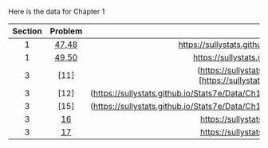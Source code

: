 Here is the data for Chapter 1

|Section|Problem|URL|
|:---:|:---:|:---:|
|1|[47,48](https://sullystats.github.io/Stats7e/Data/Tornadoes_1950-2020.csv)|<a>https://sullystats.github.io/Stats7e/Data/Tornadoes_1950-2020.csv</a><br/>|
|1|[49,50](https://sullystats.github.io/Stats7e/Data/Health_Nutrition.csv)|<a>https://sullystats.github.io/Stats7e/Data/Health_Nutrition.csv</a><br/>|
|3|[11]|(https://sullystats.github.io/Stats7e/Data/Ch1/1_3_11.csv)[<a>https://sullystats.github.io/Stats7e/Data/Ch1/1_3_11.csv</a><br/>|
|3|[12]|(https://sullystats.github.io/Stats7e/Data/Ch1/1_3_12.csv)<a>https://sullystats.github.io/Stats7e/Data/Ch1/1_3_12.csv</a><br/>|
|3|[15]|(https://sullystats.github.io/Stats7e/Data/Ch1/1_3_15.csv)<a>https://sullystats.github.io/Stats6e/Data/Ch1/1_3_15.csv</a><br/>|
|3|[16](https://sullystats.github.io/Stats7e/Data/Ch1/1_3_16.csv)|<a>https://sullystats.github.io/Stats6e/Data/Ch1/1_3_16.csv</a><br/>|
|3|[17](https://sullystats.github.io/Stats7e/Data/Ch1/1_3_17.csv)|<a>https://sullystats.github.io/Stats6e/Data/Ch1/1_3_17.csv</a><br/>|
